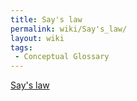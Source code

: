 ```yaml
---
title: Say's law
permalink: wiki/Say's_law/
layout: wiki
tags:
 - Conceptual Glossary
---
```


[Say's law](https://en.wikipedia.org/wiki/Say's_law)
